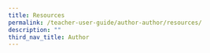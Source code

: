 ```yaml
---
title: Resources
permalink: /teacher-user-guide/author-author/resources/
description: ""
third_nav_title: Author
---
```

